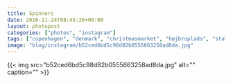 ```yaml
---
title: Spinners
date: 2016-11-24T08:45:26+00:00
layout: photopost
categories: ["photos", "instagram"]
tags: ["copenhagen", "denmark", "christmasmarket", "højbroplads", "stall"]
image: "blog/instagram/b52ced6bd5c98d82b0555663258ad8da.jpg"
---
```


{{< img src="b52ced6bd5c98d82b0555663258ad8da.jpg" alt="" caption="" >}}



